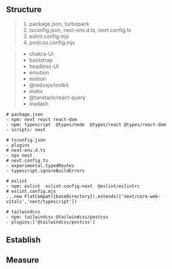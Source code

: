 ## Structure

> 1. package.json, turbopack
> 2. tsconfig.json, next-env.d.ts, next.config.ts
> 3. eslint.config.mjs
> 4. postcss.config.mjs



> - chakra-UI
> - bootstrap
> - headless-UI
> - emotion
> - motion
> - @reduxjs/toolkit
> - mobx
> - @tanstack/react-query
> - loadash

```shell
# package.json
- npm: next react react-dom
- npm: typescript  @types/node  @types/react @types/react-dom
- scripts: next
```

```shell
# tsconfig.json
- plugins
# next-env.d.ts 
- npx next
# next.config.ts
- experimental.typedRoutes
- typescript.ignoreBuildErrors
```

```shell
# eslint
- npm: eslint  eslint-config-next  @eslint/eslintrc
# eslint.config.mjs
...new FlatCompat({baseDirectory}).extends(['next/core-web-vitals','next/typescript'])
```

```shell
# tailwindcss
- npm: tailwindcss @tailwindcss/postcss
- plugins:['@tailwindcss/postcss']
```

## Establish

## Measure